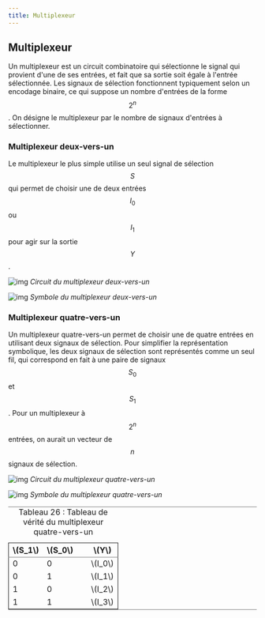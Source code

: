 ```yaml
---
title: Multiplexeur
---
```


## Multiplexeur

Un multiplexeur est un circuit combinatoire qui sélectionne le signal
qui provient d'une de ses entrées, et fait que sa sortie soit égale à
l'entrée sélectionnée. Les signaux de sélection fonctionnent
typiquement selon un encodage binaire, ce qui suppose un nombre
d'entrées de la forme $$2^n$$. On désigne le multiplexeur par le
nombre de signaux d'entrées à sélectionner.


### Multiplexeur deux-vers-un

Le multiplexeur le plus simple utilise un seul signal de sélection
$$S$$ qui permet de choisir une de deux entrées $$I_0$$ ou $$I_1$$
pour agir sur la sortie $$Y$$.

![img]({{site.baseurl}}/img/mux2b.svg "Circuit du multiplexeur deux-vers-un")
*Circuit du multiplexeur deux-vers-un*

![img]({{site.baseurl}}/img/mux2symb.svg "Symbole du multiplexeur deux-vers-un")
*Symbole du multiplexeur deux-vers-un*


### Multiplexeur quatre-vers-un

Un multiplexeur quatre-vers-un permet de choisir une de quatre entrées
en utilisant deux signaux de sélection. Pour simplifier la
représentation symbolique, les deux signaux de sélection sont
représentés comme un seul fil, qui correspond en fait à une paire de
signaux $$S_0$$ et $$S_1$$. Pour un multiplexeur à $$2^n$$ entrées, on
aurait un vecteur de $$n$$ signaux de sélection.

![img]({{site.baseurl}}/img/mux4.svg "Circuit du multiplexeur quatre-vers-un")
*Circuit du multiplexeur quatre-vers-un*

![img]({{site.baseurl}}/img/mux4symb.svg "Symbole du multiplexeur quatre-vers-un")
*Symbole du multiplexeur quatre-vers-un*


<table id="orgf6a5ff8" border="2" cellspacing="0" cellpadding="6" rules="groups" frame="hsides">
<caption class="t-above"><span class="table-number">Tableau 26 :</span> Tableau de vérité du multiplexeur quatre-vers-un</caption>

<colgroup>
<col  class="org-right" />

<col  class="org-right" />

<col  class="org-left" />

<col  class="org-left" />
</colgroup>
<thead>
<tr>
<th scope="col" class="org-right">\(S_1\)</th>
<th scope="col" class="org-right">\(S_0\)</th>
<th scope="col" class="org-left">&#xa0;</th>
<th scope="col" class="org-left">\(Y\)</th>
</tr>
</thead>

<tbody>
<tr>
<td class="org-right">0</td>
<td class="org-right">0</td>
<td class="org-left">&#xa0;</td>
<td class="org-left">\(I_0\)</td>
</tr>


<tr>
<td class="org-right">0</td>
<td class="org-right">1</td>
<td class="org-left">&#xa0;</td>
<td class="org-left">\(I_1\)</td>
</tr>


<tr>
<td class="org-right">1</td>
<td class="org-right">0</td>
<td class="org-left">&#xa0;</td>
<td class="org-left">\(I_2\)</td>
</tr>


<tr>
<td class="org-right">1</td>
<td class="org-right">1</td>
<td class="org-left">&#xa0;</td>
<td class="org-left">\(I_3\)</td>
</tr>
</tbody>
</table>

